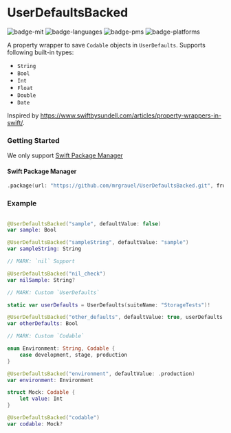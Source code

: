 # UserDefaultsBacked

![badge-mit][] ![badge-languages][] ![badge-pms][] ![badge-platforms][]

A property wrapper to save `Codable` objects in `UserDefaults`. Supports following built-in types:

- `String`
- `Bool`
- `Int`
- `Float`
- `Double`
- `Date`

Inspired by https://www.swiftbysundell.com/articles/property-wrappers-in-swift/.

### Getting Started

We only support [Swift Package Manager](https://swift.org/package-manager/)

#### Swift Package Manager

```swift
.package(url: "https://github.com/mrgrauel/UserDefaultsBacked.git", from: "1.0.0")
```

### Example

```swift

@UserDefaultsBacked("sample", defaultValue: false)
var sample: Bool

@UserDefaultsBacked("sampleString", defaultValue: "sample")
var sampleString: String

// MARK: `nil` Support

@UserDefaultsBacked("nil_check")
var nilSample: String?

// MARK: Custom `UserDefaults`

static var userDefaults = UserDefaults(suiteName: "StorageTests")!

@UserDefaultsBacked("other_defaults", defaultValue: true, userDefaults: userDefaults)
var otherDefaults: Bool

// MARK: Custom `Codable`

enum Environment: String, Codable {
    case development, stage, production
}

@UserDefaultsBacked("environment", defaultValue: .production)
var environment: Environment

struct Mock: Codable {
    let value: Int
}

@UserDefaultsBacked("codable")
var codable: Mock?
```

[badge-pms]: https://img.shields.io/badge/supports-SwiftPM-green.svg
[badge-languages]: https://img.shields.io/badge/languages-Swift-orange.svg
[badge-platforms]: https://img.shields.io/badge/platforms-iOS%20%7C%20watchOS%20%7C%20tvOS%20%7C%20macOS-lightgrey.svg
[badge-mit]: https://img.shields.io/badge/license-MIT-blue.svg
